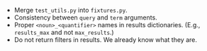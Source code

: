 - Merge `test_utils.py` into `fixtures.py`.
- Consistency between `query` and `term` arguments.
- Proper `<noun>_<quantifier>` names in results dictionaries. (E.g.,
  `results_max` and not `max_results`.)
- Do not return filters in results. We already know what they are.
